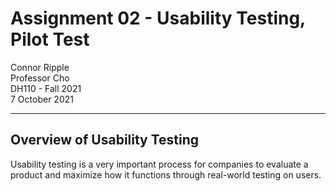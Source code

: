 # Assignment 02 - Usability Testing, Pilot Test

Connor Ripple <br>
Professor Cho <br>
DH110 - Fall 2021 <br>
7 October 2021 <br>

---

## Overview of Usability Testing
Usability testing is a very important process for companies to evaluate a product and maximize how it functions through real-world testing on users. 
